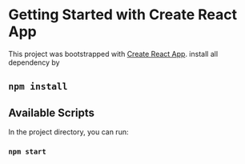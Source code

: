 # Getting Started with Create React App

This project was bootstrapped with [Create React App](https://github.com/facebook/create-react-app).
install all dependency by 

## `npm install`
## Available Scripts

In the project directory, you can run:

### `npm start`
